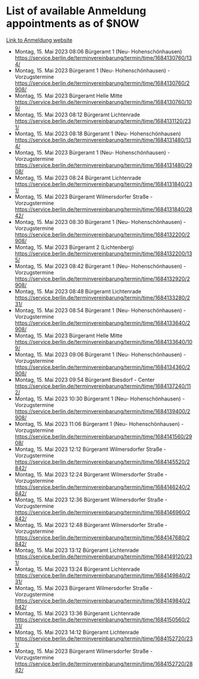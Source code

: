 # List of available Anmeldung appointments as of $NOW
[Link to Anmeldung website](https://service.berlin.de/terminvereinbarung/termin/tag.php?termin=1&anliegen[]=120686&dienstleisterlist=122210,122217,327316,122219,327312,122227,327314,122231,327346,122243,327348,122254,122252,329742,122260,329745,122262,329748,122271,327278,122273,327274,122277,327276,330436,122280,327294,122282,327290,122284,327292,122291,327270,122285,327266,122286,327264,122296,327268,150230,329760,122297,327286,122294,327284,122312,329763,122314,329775,122304,327330,122311,327334,122309,327332,317869,122281,327352,122279,329772,122283,122276,327324,122274,327326,122267,329766,122246,327318,122251,327320,122257,327322,122208,327298,122226,327300&herkunft=http%3A%2F%2Fservice.berlin.de%2Fdienstleistung%2F120686%2F)
- Montag, 15. Mai 2023 08:06 Bürgeramt 1 (Neu- Hohenschönhausen) https://service.berlin.de/terminvereinbarung/termin/time/1684130760/134/
- Montag, 15. Mai 2023  Bürgeramt 1 (Neu- Hohenschönhausen) - Vorzugstermine https://service.berlin.de/terminvereinbarung/termin/time/1684130760/2908/
- Montag, 15. Mai 2023  Bürgeramt Helle Mitte https://service.berlin.de/terminvereinbarung/termin/time/1684130760/109/
- Montag, 15. Mai 2023 08:12 Bürgeramt Lichtenrade https://service.berlin.de/terminvereinbarung/termin/time/1684131120/231/
- Montag, 15. Mai 2023 08:18 Bürgeramt 1 (Neu- Hohenschönhausen) https://service.berlin.de/terminvereinbarung/termin/time/1684131480/134/
- Montag, 15. Mai 2023  Bürgeramt 1 (Neu- Hohenschönhausen) - Vorzugstermine https://service.berlin.de/terminvereinbarung/termin/time/1684131480/2908/
- Montag, 15. Mai 2023 08:24 Bürgeramt Lichtenrade https://service.berlin.de/terminvereinbarung/termin/time/1684131840/231/
- Montag, 15. Mai 2023  Bürgeramt Wilmersdorfer Straße - Vorzugstermine https://service.berlin.de/terminvereinbarung/termin/time/1684131840/2842/
- Montag, 15. Mai 2023 08:30 Bürgeramt 1 (Neu- Hohenschönhausen) - Vorzugstermine https://service.berlin.de/terminvereinbarung/termin/time/1684132200/2908/
- Montag, 15. Mai 2023  Bürgeramt 2 (Lichtenberg) https://service.berlin.de/terminvereinbarung/termin/time/1684132200/135/
- Montag, 15. Mai 2023 08:42 Bürgeramt 1 (Neu- Hohenschönhausen) - Vorzugstermine https://service.berlin.de/terminvereinbarung/termin/time/1684132920/2908/
- Montag, 15. Mai 2023 08:48 Bürgeramt Lichtenrade https://service.berlin.de/terminvereinbarung/termin/time/1684133280/231/
- Montag, 15. Mai 2023 08:54 Bürgeramt 1 (Neu- Hohenschönhausen) - Vorzugstermine https://service.berlin.de/terminvereinbarung/termin/time/1684133640/2908/
- Montag, 15. Mai 2023  Bürgeramt Helle Mitte https://service.berlin.de/terminvereinbarung/termin/time/1684133640/109/
- Montag, 15. Mai 2023 09:06 Bürgeramt 1 (Neu- Hohenschönhausen) - Vorzugstermine https://service.berlin.de/terminvereinbarung/termin/time/1684134360/2908/
- Montag, 15. Mai 2023 09:54 Bürgeramt Biesdorf - Center https://service.berlin.de/terminvereinbarung/termin/time/1684137240/112/
- Montag, 15. Mai 2023 10:30 Bürgeramt 1 (Neu- Hohenschönhausen) - Vorzugstermine https://service.berlin.de/terminvereinbarung/termin/time/1684139400/2908/
- Montag, 15. Mai 2023 11:06 Bürgeramt 1 (Neu- Hohenschönhausen) - Vorzugstermine https://service.berlin.de/terminvereinbarung/termin/time/1684141560/2908/
- Montag, 15. Mai 2023 12:12 Bürgeramt Wilmersdorfer Straße - Vorzugstermine https://service.berlin.de/terminvereinbarung/termin/time/1684145520/2842/
- Montag, 15. Mai 2023 12:24 Bürgeramt Wilmersdorfer Straße - Vorzugstermine https://service.berlin.de/terminvereinbarung/termin/time/1684146240/2842/
- Montag, 15. Mai 2023 12:36 Bürgeramt Wilmersdorfer Straße - Vorzugstermine https://service.berlin.de/terminvereinbarung/termin/time/1684146960/2842/
- Montag, 15. Mai 2023 12:48 Bürgeramt Wilmersdorfer Straße - Vorzugstermine https://service.berlin.de/terminvereinbarung/termin/time/1684147680/2842/
- Montag, 15. Mai 2023 13:12 Bürgeramt Lichtenrade https://service.berlin.de/terminvereinbarung/termin/time/1684149120/231/
- Montag, 15. Mai 2023 13:24 Bürgeramt Lichtenrade https://service.berlin.de/terminvereinbarung/termin/time/1684149840/231/
- Montag, 15. Mai 2023  Bürgeramt Wilmersdorfer Straße - Vorzugstermine https://service.berlin.de/terminvereinbarung/termin/time/1684149840/2842/
- Montag, 15. Mai 2023 13:36 Bürgeramt Lichtenrade https://service.berlin.de/terminvereinbarung/termin/time/1684150560/231/
- Montag, 15. Mai 2023 14:12 Bürgeramt Lichtenrade https://service.berlin.de/terminvereinbarung/termin/time/1684152720/231/
- Montag, 15. Mai 2023  Bürgeramt Wilmersdorfer Straße - Vorzugstermine https://service.berlin.de/terminvereinbarung/termin/time/1684152720/2842/
